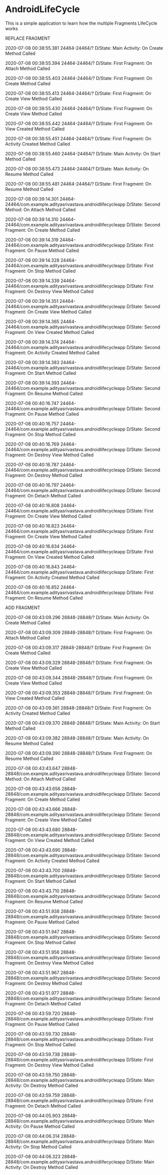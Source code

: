 # AndroidLifeCycle
This is a simple application to learn how the multiple Fragments LifeCycle works

REPLACE FRAGMENT

2020-07-08 00:38:55.381 24464-24464/? D/State: Main Activity: On Create Method Called

2020-07-08 00:38:55.394 24464-24464/? D/State: First Fragment: On Attach Method Called

2020-07-08 00:38:55.403 24464-24464/? D/State: First Fragment: On Create Method Called

2020-07-08 00:38:55.413 24464-24464/? D/State: First Fragment: On Create View Method Called

2020-07-08 00:38:55.430 24464-24464/? D/State: First Fragment: On Create View Method Called

2020-07-08 00:38:55.442 24464-24464/? D/State: First Fragment: On View Created Method Called

2020-07-08 00:38:55.451 24464-24464/? D/State: First Fragment: On Activity Created Method Called

2020-07-08 00:38:55.460 24464-24464/? D/State: Main Activity: On Start Method Called

2020-07-08 00:38:55.473 24464-24464/? D/State: Main Activity: On Resume Method Called

2020-07-08 00:38:55.481 24464-24464/? D/State: First Fragment: On Resume Method Called

2020-07-08 00:39:14.301 24464-24464/com.example.adityasrivastava.androidlifecycleapp D/State: Second Method: On Attach Method Called

2020-07-08 00:39:14.310 24464-24464/com.example.adityasrivastava.androidlifecycleapp D/State: Second Fragment: On Create Method Called

2020-07-08 00:39:14.319 24464-24464/com.example.adityasrivastava.androidlifecycleapp D/State: First Fragment: On Pause Method Called

2020-07-08 00:39:14.328 24464-24464/com.example.adityasrivastava.androidlifecycleapp D/State: First Fragment: On Stop Method Called

2020-07-08 00:39:14.339 24464-24464/com.example.adityasrivastava.androidlifecycleapp D/State: First Fragment: On Destroy View Method Called

2020-07-08 00:39:14.351 24464-24464/com.example.adityasrivastava.androidlifecycleapp D/State: Second Fragment: On Create View Method Called

2020-07-08 00:39:14.365 24464-24464/com.example.adityasrivastava.androidlifecycleapp D/State: Second Fragment: On View Created Method Called

2020-07-08 00:39:14.374 24464-24464/com.example.adityasrivastava.androidlifecycleapp D/State: Second Fragment: On Activity Created Method Called

2020-07-08 00:39:14.383 24464-24464/com.example.adityasrivastava.androidlifecycleapp D/State: Second Fragment: On Start Method Called

2020-07-08 00:39:14.393 24464-24464/com.example.adityasrivastava.androidlifecycleapp D/State: Second Fragment: On Resume Method Called

2020-07-08 00:40:16.747 24464-24464/com.example.adityasrivastava.androidlifecycleapp D/State: Second Fragment: On Pause Method Called

2020-07-08 00:40:16.757 24464-24464/com.example.adityasrivastava.androidlifecycleapp D/State: Second Fragment: On Stop Method Called

2020-07-08 00:40:16.769 24464-24464/com.example.adityasrivastava.androidlifecycleapp D/State: Second Fragment: On Destroy View Method Called

2020-07-08 00:40:16.787 24464-24464/com.example.adityasrivastava.androidlifecycleapp D/State: Second Fragment: On Destroy Method Called

2020-07-08 00:40:16.797 24464-24464/com.example.adityasrivastava.androidlifecycleapp D/State: Second Fragment: On Detach Method Called

2020-07-08 00:40:16.808 24464-24464/com.example.adityasrivastava.androidlifecycleapp D/State: First Fragment: On Create View Method Called

2020-07-08 00:40:16.823 24464-24464/com.example.adityasrivastava.androidlifecycleapp D/State: First Fragment: On Create View Method Called

2020-07-08 00:40:16.834 24464-24464/com.example.adityasrivastava.androidlifecycleapp D/State: First Fragment: On View Created Method Called

2020-07-08 00:40:16.843 24464-24464/com.example.adityasrivastava.androidlifecycleapp D/State: First Fragment: On Activity Created Method Called

2020-07-08 00:40:16.852 24464-24464/com.example.adityasrivastava.androidlifecycleapp D/State: First Fragment: On Resume Method Called



ADD FRAGMENT

2020-07-08 00:43:09.296 28848-28848/? D/State: Main Activity: On Create Method Called

2020-07-08 00:43:09.309 28848-28848/? D/State: First Fragment: On Attach Method Called

2020-07-08 00:43:09.317 28848-28848/? D/State: First Fragment: On Create Method Called

2020-07-08 00:43:09.329 28848-28848/? D/State: First Fragment: On Create View Method Called

2020-07-08 00:43:09.344 28848-28848/? D/State: First Fragment: On Create View Method Called

2020-07-08 00:43:09.353 28848-28848/? D/State: First Fragment: On View Created Method Called

2020-07-08 00:43:09.361 28848-28848/? D/State: First Fragment: On Activity Created Method Called

2020-07-08 00:43:09.370 28848-28848/? D/State: Main Activity: On Start Method Called

2020-07-08 00:43:09.382 28848-28848/? D/State: Main Activity: On Resume Method Called

2020-07-08 00:43:09.390 28848-28848/? D/State: First Fragment: On Resume Method Called

2020-07-08 00:43:43.647 28848-28848/com.example.adityasrivastava.androidlifecycleapp D/State: Second Method: On Attach Method Called

2020-07-08 00:43:43.656 28848-28848/com.example.adityasrivastava.androidlifecycleapp D/State: Second Fragment: On Create Method Called

2020-07-08 00:43:43.666 28848-28848/com.example.adityasrivastava.androidlifecycleapp D/State: Second Fragment: On Create View Method Called

2020-07-08 00:43:43.680 28848-28848/com.example.adityasrivastava.androidlifecycleapp D/State: Second Fragment: On View Created Method Called

2020-07-08 00:43:43.690 28848-28848/com.example.adityasrivastava.androidlifecycleapp D/State: Second Fragment: On Activity Created Method Called

2020-07-08 00:43:43.700 28848-28848/com.example.adityasrivastava.androidlifecycleapp D/State: Second Fragment: On Start Method Called

2020-07-08 00:43:43.710 28848-28848/com.example.adityasrivastava.androidlifecycleapp D/State: Second Fragment: On Resume Method Called

2020-07-08 00:43:51.938 28848-28848/com.example.adityasrivastava.androidlifecycleapp D/State: Second Fragment: On Pause Method Called

2020-07-08 00:43:51.947 28848-28848/com.example.adityasrivastava.androidlifecycleapp D/State: Second Fragment: On Stop Method Called

2020-07-08 00:43:51.956 28848-28848/com.example.adityasrivastava.androidlifecycleapp D/State: Second Fragment: On Destroy View Method Called

2020-07-08 00:43:51.967 28848-28848/com.example.adityasrivastava.androidlifecycleapp D/State: Second Fragment: On Destroy Method Called

2020-07-08 00:43:51.977 28848-28848/com.example.adityasrivastava.androidlifecycleapp D/State: Second Fragment: On Detach Method Called

2020-07-08 00:43:59.720 28848-28848/com.example.adityasrivastava.androidlifecycleapp D/State: First Fragment: On Pause Method Called

2020-07-08 00:43:59.730 28848-28848/com.example.adityasrivastava.androidlifecycleapp D/State: First Fragment: On Stop Method Called

2020-07-08 00:43:59.738 28848-28848/com.example.adityasrivastava.androidlifecycleapp D/State: First Fragment: On Destroy View Method Called

2020-07-08 00:43:59.750 28848-28848/com.example.adityasrivastava.androidlifecycleapp D/State: Main Activity: On Destroy Method Called

2020-07-08 00:43:59.759 28848-28848/com.example.adityasrivastava.androidlifecycleapp D/State: First Fragment: On Detach Method Called

2020-07-08 00:44:05.903 28848-28848/com.example.adityasrivastava.androidlifecycleapp D/State: Main Activity: On Pause Method Called

2020-07-08 00:44:06.314 28848-28848/com.example.adityasrivastava.androidlifecycleapp D/State: Main Activity: On Stop Method Called

2020-07-08 00:44:06.323 28848-28848/com.example.adityasrivastava.androidlifecycleapp D/State: Main Activity: On Destroy Method Called
